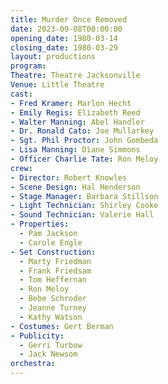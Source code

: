 ```yaml
---
title: Murder Once Removed
date: 2023-09-08T00:00:00
opening_date: 1980-03-14
closing_date: 1980-03-29
layout: productions
program:
Theatre: Theatre Jacksonville
Venue: Little Theatre
cast:
- Fred Kramer: Marlon Hecht
- Emily Regis: Elizabeth Reed
- Walter Manning: Abel Handler
- Dr. Ronald Cato: Joe Mullarkey
- Sgt. Phil Proctor: John Gombeda
- Lisa Manning: Diane Simmons
- Officer Charlie Tate: Ron Meloy
crew:
- Director: Robert Knowles
- Scene Design: Hal Henderson
- Stage Manager: Barbara Stillson
- Light Technician: Shirley Cooke
- Sound Technician: Valerie Hall
- Properties:
  - Pam Jackson
  - Carole Engle
- Set Construction:
  - Marty Friedman
  - Frank Friedsam
  - Tom Heffernan
  - Ron Meloy
  - Bebe Schroder
  - Jeanne Turney
  - Kathy Watson
- Costumes: Gert Berman
- Publicity:
  - Gerri Turbow
  - Jack Newsom
orchestra:
---
```


